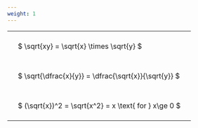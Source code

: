 ```yaml
---
weight: 1
---
```


<style type="text/css">
#T_f9285 th.col_heading {
  text-align: left;
  font-size: 1em;
}
#T_f9285 td {
  text-align: left;
  font-size: 1em;
  padding: 1.5em;
}
</style>
<table id="T_f9285">
  <thead>
  </thead>
  <tbody>
    <tr>
      <td id="T_f9285_row0_col0" class="data row0 col0" >$ \sqrt{xy} = \sqrt{x} \times \sqrt{y} $</td>
    </tr>
    <tr>
      <td id="T_f9285_row1_col0" class="data row1 col0" >$ \sqrt{\dfrac{x}{y}} = \dfrac{\sqrt{x}}{\sqrt{y}} $</td>
    </tr>
    <tr>
      <td id="T_f9285_row2_col0" class="data row2 col0" >$ (\sqrt{x})^2 = \sqrt{x^2} = x \text{ for } x\ge 0 $</td>
    </tr>
  </tbody>
</table>

